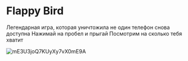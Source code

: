# Flappy Bird
  Легендарная игра, которая уничтожила не один телефон снова доступна
  Нажимай на пробел и прыгай
  Посмотрим на сколько тебя хватит
  
  ![mE3U3joQ7KUyXy7vX0mE9A](https://user-images.githubusercontent.com/95132941/146642455-53f485bc-2ba2-4a43-874c-3ea3f59d05b5.jpeg)
